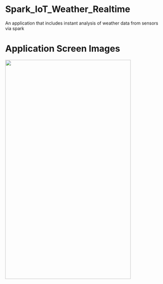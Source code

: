 # Spark_IoT_Weather_Realtime
An application that includes instant analysis of weather data from sensors via spark


 # Application Screen Images 
<img src=/Spark_IoT_Weather_Realtime/src/main/ScreenShot/ss.PNG width="400" height="700">
